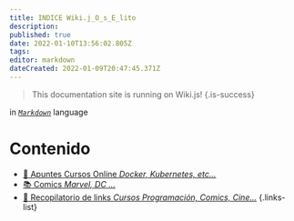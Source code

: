 ```yaml
---
title: INDICE Wiki.j_O_s_E_lito
description: 
published: true
date: 2022-01-10T13:56:02.805Z
tags: 
editor: markdown
dateCreated: 2022-01-09T20:47:45.371Z
---
```


> This documentation site is running on Wiki.js!
{.is-success}

  in [*`Markdown`*](https://docs.requarks.io/en/editors/markdown) language


# Contenido

- [ :ledger: Apuntes Cursos Online *Docker, Kubernetes, etc...*](/ApuntesDocker)
- [ :books: Comics *Marvel, DC ...*](/)
- [ :link: Recopilatorio de links *Cursos Programación, Comics, Cine...*](/)
{.links-list}


